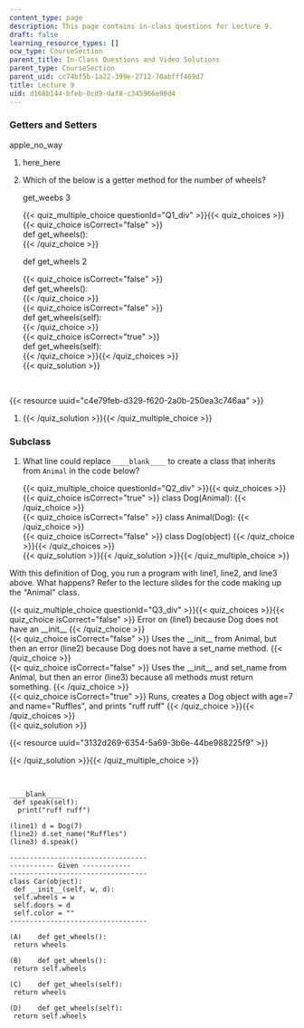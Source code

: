 ```yaml
---
content_type: page
description: This page contains in-class questions for Lecture 9.
draft: false
learning_resource_types: []
ocw_type: CourseSection
parent_title: In-Class Questions and Video Solutions
parent_type: CourseSection
parent_uid: cc74bf5b-1a22-399e-2712-70abfff469d7
title: Lecture 9
uid: d168b144-bfeb-0cd9-daf8-c345966e90d4
---
```

### Getters and Setters

apple\_no\_way

1. here\_here
2. Which of the below is a getter method for the number of wheels?          
      
    get\_weebs 3    
      
    {{< quiz_multiple_choice questionId="Q1_div" >}}{{< quiz_choices >}}{{< quiz_choice isCorrect="false" >}}  
    def get\_wheels():         
    {{< /quiz_choice >}}  
      
    def get\_wheels 2    
      
    {{< quiz_choice isCorrect="false" >}}  
    def get\_wheels():       
    {{< /quiz_choice >}}  
    {{< quiz_choice isCorrect="false" >}}  
    def get\_wheels(self):         
    {{< /quiz_choice >}}  
    {{< quiz_choice isCorrect="true" >}}  
    def get\_wheels(self):         
    {{< /quiz_choice >}}{{< /quiz_choices >}}  
    {{< quiz_solution >}}  
      
     

{{< resource uuid="c4e79feb-d329-f620-2a0b-250ea3c746aa" >}}

1. {{< /quiz_solution >}}{{< /quiz_multiple_choice >}}

### Subclass

1. What line could replace `____blank____` to create a class that inherits from `Animal` in the code below?          
      
    {{< quiz_multiple_choice questionId="Q2_div" >}}{{< quiz_choices >}}{{< quiz_choice isCorrect="true" >}} class Dog(Animal): {{< /quiz_choice >}}         
    {{< quiz_choice isCorrect="false" >}} class Animal(Dog): {{< /quiz_choice >}}         
    {{< quiz_choice isCorrect="false" >}} class Dog(object) {{< /quiz_choice >}}{{< /quiz_choices >}}         
    {{< quiz_solution >}}{{< /quiz_solution >}}{{< /quiz_multiple_choice >}}

With this definition of Dog, you run a program with line1, line2, and line3 above. What happens? Refer to the lecture slides for the code making up the "Animal" class.

{{< quiz_multiple_choice questionId="Q3_div" >}}{{< quiz_choices >}}{{< quiz_choice isCorrect="false" >}} Error on (line1) because Dog does not have an \_\_init\_\_ {{< /quiz_choice >}}         
{{< quiz_choice isCorrect="false" >}} Uses the \_\_init\_\_ from Animal, but then an error (line2) because Dog does not have a set\_name method. {{< /quiz_choice >}}         
{{< quiz_choice isCorrect="false" >}} Uses the \_\_init\_\_ and set\_name from Animal, but then an error (line3) because all methods must return something. {{< /quiz_choice >}}         
{{< quiz_choice isCorrect="true" >}} Runs, creates a Dog object with age=7 and name="Ruffles", and prints "ruff ruff" {{< /quiz_choice >}}{{< /quiz_choices >}}         
{{< quiz_solution >}}

{{< resource uuid="3132d269-6354-5a69-3b6e-44be988225f9" >}}

{{< /quiz_solution >}}{{< /quiz_multiple_choice >}}

 

```plaintext
____blank____
 def speak(self):
  print("ruff ruff")

(line1) d = Dog(7)
(line2) d.set_name("Ruffles")
(line3) d.speak()
```

```plaintext
----------------------------------
----------- Given ------------
----------------------------------
class Car(object):
 def __init__(self, w, d):
 self.wheels = w
 self.doors = d
 self.color = ""
----------------------------------

(A)    def get_wheels():
 return wheels

(B)    def get_wheels():
 return self.wheels

(C)    def get_wheels(self):
 return wheels

(D)    def get_wheels(self):
 return self.wheels
```